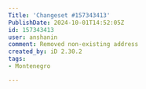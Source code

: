 ```yaml
---
Title: 'Changeset #157343413'
PublishDate: 2024-10-01T14:52:05Z
id: 157343413
user: anshanin
comment: Removed non-existing address
created_by: iD 2.30.2
tags:
- Montenegro

---
```


